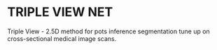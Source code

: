 # TRIPLE VIEW NET
Triple View - 2.5D method for pots inference segmentation tune up on cross-sectional medical image scans.

